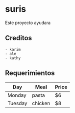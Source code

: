 # suris
Este proyecto ayudara
## Creditos
    - karim
    - ale
    - kathy
## Requerimientos
| Day     | Meal    | Price |
| --------|---------|-------|
| Monday  | pasta   | $6    |
| Tuesday | chicken | $8    |
